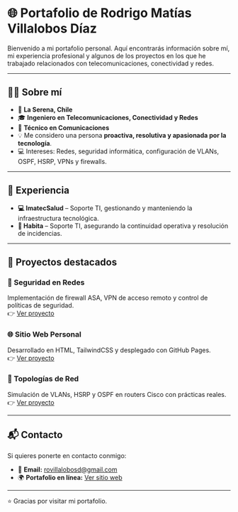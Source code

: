 # 🌐 Portafolio de Rodrigo Matías Villalobos Díaz

Bienvenido a mi portafolio personal. Aquí encontrarás información sobre mí, mi experiencia profesional y algunos de los proyectos en los que he trabajado relacionados con telecomunicaciones, conectividad y redes.

---

## 👨‍💻 Sobre mí
- 📍 **La Serena, Chile**
- 🎓 **Ingeniero en Telecomunicaciones, Conectividad y Redes**
- 🔧 **Técnico en Comunicaciones**
- 💡 Me considero una persona **proactiva, resolutiva y apasionada por la tecnología**.
- 💻 Intereses: Redes, seguridad informática, configuración de VLANs, OSPF, HSRP, VPNs y firewalls.

---

## 💼 Experiencia
- **💻 ImatecSalud** – Soporte TI, gestionando y manteniendo la infraestructura tecnológica.  
- **🏢 Habita** – Soporte TI, asegurando la continuidad operativa y resolución de incidencias.  

---

## 🚀 Proyectos destacados

### 🔐 Seguridad en Redes
Implementación de firewall ASA, VPN de acceso remoto y control de políticas de seguridad.  
👉 [Ver proyecto](./seguridad.html)

### 🌐 Sitio Web Personal
Desarrollado en HTML, TailwindCSS y desplegado con GitHub Pages.  
👉 [Ver proyecto](./sitio.html)

### 📡 Topologías de Red
Simulación de VLANs, HSRP y OSPF en routers Cisco con prácticas reales.  
👉 [Ver proyecto](./topologias.html)

---

## 📬 Contacto
Si quieres ponerte en contacto conmigo:  

- 📩 **Email:** [rovillalobosd@gmail.com](mailto:rovillalobosd@gmail.com)  
- 🌍 **Portafolio en línea:** [Ver sitio web](https://rodrigovillalobos05.github.io/portafoliodesafio/)  

---

⭐ Gracias por visitar mi portafolio.  
